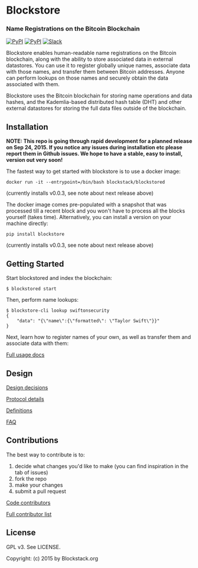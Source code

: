 # Blockstore
### Name Registrations on the Bitcoin Blockchain

[![PyPI](https://img.shields.io/pypi/v/blockstore.svg)](https://pypi.python.org/pypi/blockstore/)
[![PyPI](https://img.shields.io/pypi/dm/blockstore.svg)](https://pypi.python.org/pypi/blockstore/)
[![Slack](http://slack.blockstack.org/badge.svg)](http://slack.blockstack.org/)

Blockstore enables human-readable name registrations on the Bitcoin blockchain, along with the ability to store associated data in external datastores. You can use it to register globally unique names, associate data with those names, and transfer them between Bitcoin addresses. Anyone can perform lookups on those names and securely obtain the data associated with them.

Blockstore uses the Bitcoin blockchain for storing name operations and data hashes, and the Kademlia-based distributed hash table (DHT) and other external datastores for storing the full data files outside of the blockchain.

## Installation

**NOTE: This repo is going through rapid development for a planned release on Sep 24, 2015. If you notice any issues during installation etc please report them in Github issues. We hope to have a stable, easy to install, version out very soon!**

The fastest way to get started with blockstore is to use a docker image:

```
docker run -it --entrypoint=/bin/bash blockstack/blockstored
```
(currently installs v0.0.3, see note about next release above)

The docker image comes pre-populated with a snapshot that was processed till a recent block and you won't have to process all the blocks yourself (takes time). Alternatively, you can install a version on your machine directly:

```
pip install blockstore
```
(currently installs v0.0.3, see note about next release above)

## Getting Started

Start blockstored and index the blockchain:

```
$ blockstored start
```

Then, perform name lookups:

```
$ blockstore-cli lookup swiftonsecurity
{
    "data": "{\"name\":{\"formatted\": \"Taylor Swift\"}}"
}
```

Next, learn how to register names of your own, as well as transfer them and associate data with them:

[Full usage docs](../../wiki/Usage)

## Design

[Design decisions](../../wiki/Design-Decisions)

[Protocol details](../../wiki/Protocol-Details)

[Definitions](../../wiki/Definitions)

[FAQ](../../wiki/FAQ)

## Contributions

The best way to contribute is to:

1. decide what changes you'd like to make (you can find inspiration in the tab of issues)
1. fork the repo
1. make your changes
1. submit a pull request

[Code contributors](../../graphs/contributors)

[Full contributor list](../../wiki/Contributors)

## License

GPL v3. See LICENSE.

Copyright: (c) 2015 by Blockstack.org
